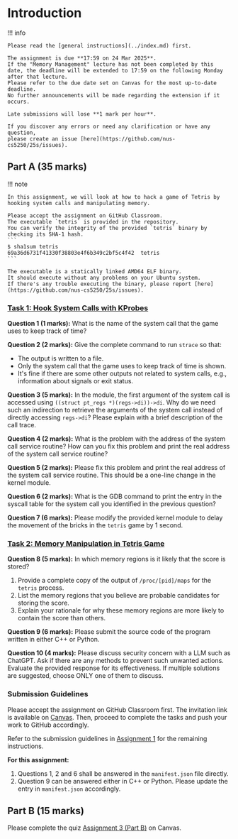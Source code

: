 # Introduction

!!! info

    Please read the [general instructions](../index.md) first.

    The assignment is due **17:59 on 24 Mar 2025**.
    If the "Memory Management" lecture has not been completed by this date, the deadline will be extended to 17:59 on the following Monday after that lecture.
    Please refer to the due date set on Canvas for the most up-to-date deadline.
    No further announcements will be made regarding the extension if it occurs.

    Late submissions will lose **1 mark per hour**.

    If you discover any errors or need any clarification or have any question,
    please create an issue [here](https://github.com/nus-cs5250/25s/issues).

## Part A (35 marks)

!!! note

    In this assignment, we will look at how to hack a game of Tetris by hooking system calls and manipulating memory.

    Please accept the assignment on GitHub Classroom.
    The executable `tetris` is provided in the repository.
    You can verify the integrity of the provided `tetris` binary by checking its SHA-1 hash.
    ```
    $ sha1sum tetris
    69a36d6731f41330f38803e4f6b349c2bf5c4f42  tetris
    ```

    The executable is a statically linked AMD64 ELF binary.
    It should execute without any problems on your Ubuntu system.
    If there's any trouble executing the binary, please report [here](https://github.com/nus-cs5250/25s/issues).

### [Task 1: Hook System Calls with KProbes](task-kprobe.md)

**Question 1 (1 marks):**
What is the name of the system call that the game uses to keep track of time?

**Question 2 (2 marks):**
Give the complete command to run `strace` so that:

- The output is written to a file.
- Only the system call that the game uses to keep track of time is shown.
- It's fine if there are some other outputs not related to system calls, e.g., information about signals or exit status.

**Question 3 (5 marks):**
In the module, the first argument of the system call is accessed using `((struct pt_regs *)(regs->di))->di`.
Why do we need such an indirection to retrieve the arguments of the system call instead of directly accessing `regs->di`?
Please explain with a brief description of the call trace.

**Question 4 (2 marks):**
What is the problem with the address of the system call service routine?
How can you fix this problem and print the real address of the system call service routine?

**Question 5 (2 marks):**
Please fix this problem and print the real address of the system call service routine.
This should be a one-line change in the kernel module.

**Question 6 (2 marks):**
What is the GDB command to print the entry in the syscall table for the system
call you identified in the previous question?

**Question 7 (6 marks):**
Please modify the provided kernel module to delay the movement of the bricks in the `tetris` game by 1 second.

### [Task 2: Memory Manipulation in Tetris Game](task-memhack.md)

**Question 8 (5 marks):**
In which memory regions is it likely that the score is stored?

1. Provide a complete copy of the output of `/proc/[pid]/maps` for the `tetris` process.
2. List the memory regions that you believe are probable candidates for storing the score.
3. Explain your rationale for why these memory regions are more likely to contain the score than others.

**Question 9 (6 marks):**
Please submit the source code of the program written in either C++ or Python.

**Question 10 (4 marks):**
Please discuss security concern with a LLM such as ChatGPT.
Ask if there are any methods to prevent such unwanted actions.
Evaluate the provided response for its effectiveness.
If multiple solutions are suggested, choose ONLY one of them to discuss.

### Submission Guidelines

Please accept the assignment on GitHub Classroom first.
The invitation link is available on [Canvas](https://canvas.nus.edu.sg/courses/70149/assignments/173562).
Then, proceed to complete the tasks and push your work to GitHub accordingly.

Refer to the submission guidelines in [Assignment 1](../asg1/index.md#submission-guidelines) for the remaining instructions.

**For this assignment:**

1. Questions 1, 2 and 6 shall be answered in the `manifest.json` file directly.
2. Question 9 can be answered either in C++ or Python. Please update the entry in `manifest.json` accordingly.

## Part B (15 marks)

Please complete the quiz [Assignment 3 (Part B)](https://canvas.nus.edu.sg/courses/70149/assignments/171201) on Canvas.
